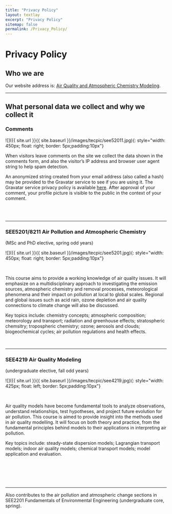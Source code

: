 ```yaml
---
title: "Privacy Policy"
layout: textlay
excerpt: "Privacy Policy"
sitemap: false
permalink: /Privacy_Policy/
---
```


# Privacy Policy

## Who we are

Our website address is: [Air Quality and Atmospheric Chemistry Modeling](https://zhuwei264.github.io/).

----

## What personal data we collect and why we collect it

### Comments
![]({{ site.url }}{{ site.baseurl }}/images/tecpic/see52011.jpg){: style="width: 450px; float: right; border: 5px;padding:10px"}

When visitors leave comments on the site we collect the data shown in the comments form, and also the visitor’s IP address and browser user agent string to help spam detection. 

An anonymized string created from your email address (also called a hash) may be provided to the Gravatar service to see if you are using it. The Gravatar service privacy policy is available [here](https://automattic.com/privacy/). After approval of your comment, your profile picture is visible to the public in the context of your comment.

<br/>
<br/>

----
### SEE5201/8211 Air Pollution and Atmospheric Chemistry
(MSc and PhD elective, spring odd years)

![]({{ site.url }}{{ site.baseurl }}/images/tecpic/see5201.jpg){: style="width: 450px; float: right; border: 5px;padding:10px"}

<br />

This course aims to provide a working knowledge of air quality issues. It will emphasize on a multidisciplinary approach to investigating the emission sources, atmospheric chemistry and removal processes, meteorological phenomena and their impact on pollution at local to global scales. Regional and global issues such as acid rain, ozone depletion and air quality connections to climate change will also be discussed. 

Key topics include: chemistry concepts; atmospheric composition; meteorology and transport; radiation and greenhouse effects; stratospheric chemsitry; tropospheric chemistry; ozone; aerosols and clouds; biogeochemical cycles; air pollution regulations and health effects.


<br/>


----

### SEE4219 Air Quality Modeling
(undergraduate elective, fall odd years)

![]({{ site.url }}{{ site.baseurl }}/images/tecpic/see4219.jpg){: style="width: 425px; float: left; border: 5px;padding:10px"}

<br />

Air quality models have become fundamental tools to analyze observations, understand relationships, test hypotheses, and project future evolution for air pollution. This course is aimed to provide insight into the methods used in air quality modelling. It will focus on both theory and practice, from the fundamental principles behind models to their applications in interpreting air pollution. 

Key topics include: steady-state dispersion models; Lagrangian transport models; indoor air quality models; chemical transport models; model application and evaluation.


<br/>
<br/>
<br/>
<br/>


----

Also contributes to the air pollution and atmospheric change sections in SEE2201 Fundamentals of Environmental Engineering (undergraduate core, spring).
<br/>
<br/>
